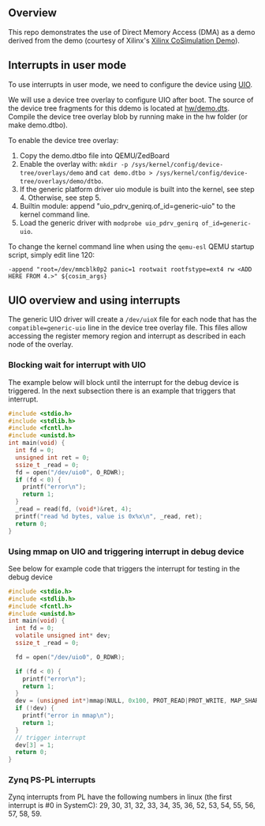 ## Overview 

This repo demonstrates the use of Direct Memory Access (DMA) as a demo derived from 
the demo (courtesy of Xilinx's [Xilinx CoSimulation Demo](https://github.com/Xilinx/systemctlm-cosim-demo)). 

## Interrupts in user mode

To use interrupts in user mode, we need to configure the device using [UIO](https://www.kernel.org/doc/html/latest/driver-api/uio-howto.html).

We will use a device tree overlay to configure UIO after boot. The source of the device tree fragments for this ddemo is located at [hw/demo.dts](hw/demo.dts). Compile the device tree overlay blob by running make in the hw folder (or make demo.dtbo).

To enable the device tree overlay:

1. Copy the demo.dtbo file into QEMU/ZedBoard
2. Enable the overlay with: ```mkdir -p /sys/kernel/config/device-tree/overlays/demo``` and ```cat demo.dtbo > /sys/kernel/config/device-tree/overlays/demo/dtbo```. 
3. If the generic platform driver uio module is built into the kernel, see step 4. Otherwise, see step 5.
4. Builtin module: append "uio_pdrv_genirq.of_id=generic-uio" to the kernel command line.
5. Load the generic driver with ```modprobe uio_pdrv_genirq of_id=generic-uio```.

To change the kernel command line when using the ```qemu-esl``` QEMU startup script, simply edit line 120:

```
-append "root=/dev/mmcblk0p2 panic=1 rootwait rootfstype=ext4 rw <ADD HERE FROM 4.>" ${cosim_args}
```

## UIO overview and using interrupts

The generic UIO driver will create a ```/dev/uioX``` file for each node that has the ```compatible=generic-uio``` line in the device tree overlay file. This files allow accessing the register memory region and interrupt as described in each node of the overlay.

### Blocking wait for interrupt with UIO

The example below will block until the interrupt for the debug device is triggered. In the next subsection there is an example that triggers that interrupt.

```c
#include <stdio.h>
#include <stdlib.h>
#include <fcntl.h>
#include <unistd.h>
int main(void) {
  int fd = 0;
  unsigned int ret = 0;
  ssize_t _read = 0;
  fd = open("/dev/uio0", O_RDWR);
  if (fd < 0) {
    printf("error\n");
    return 1;
  }
  _read = read(fd, (void*)&ret, 4);
  printf("read %d bytes, value is 0x%x\n", _read, ret);
  return 0;
}
```

### Using mmap on UIO and triggering interrupt in debug device
See below for example code that triggers the interrupt for testing in the debug device

```c
#include <stdio.h>
#include <stdlib.h>
#include <fcntl.h>
#include <unistd.h>
int main(void) {
  int fd = 0;
  volatile unsigned int* dev;
  ssize_t _read = 0;

  fd = open("/dev/uio0", O_RDWR);

  if (fd < 0) {
    printf("error\n");
    return 1;
  }
  dev = (unsigned int*)mmap(NULL, 0x100, PROT_READ|PROT_WRITE, MAP_SHARED, fd, 0);
  if (!dev) {
    printf("error in mmap\n");
    return 1;
  }
  // trigger interrupt
  dev[3] = 1;
  return 0;
}
```

### Zynq PS-PL interrupts

Zynq interrupts from PL have the following numbers in linux (the first interrupt is #0 in SystemC):
29, 30, 31, 32, 33, 34, 35, 36, 52, 53, 54, 55, 56, 57, 58, 59.
